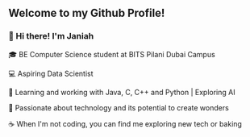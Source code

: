  ## Welcome to my Github Profile!


### 👋 Hi there! I'm Janiah

🎓 BE Computer Science student at BITS Pilani Dubai Campus 

💻 Aspiring Data Scientist 

🔧 Learning and working with Java, C, C++ and Python | Exploring AI

🌟 Passionate about technology and its potential to create wonders

☕ When I'm not coding, you can find me exploring new tech or baking

